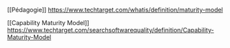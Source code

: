 [[Pédagogie]]
https://www.techtarget.com/whatis/definition/maturity-model

[[Capability Maturity Model]]
https://www.techtarget.com/searchsoftwarequality/definition/Capability-Maturity-Model